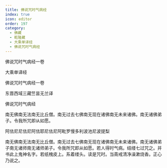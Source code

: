 ```yaml
---
title: 佛说咒时气病经
index: true
icon: editor
order: 197
category:
  - 佛藏
  - 乾隆藏
  - 大乘单译经
  - 佛说咒时气病经
---
```


佛说咒时气病经一卷  

大乘单译经  

佛说咒时气病经一卷  

东晋西域三藏竺昙无兰译  

佛说咒时气病经  

南无佛南无法南无比丘僧。南无过去七佛南无现在诸佛南无未来诸佛。南无诸佛弟子。令我所咒即从如愿。  

阿佉尼尼佉尼阿佉耶尼佉尼阿毗罗慢多利波池尼波提梨  

南无佛南无法南无比丘僧。南无过去七佛南无现在诸佛南无未来诸佛。南无诸佛弟子南无诸师南无诸师弟子。令我所咒即从如愿。若人得时气病。结缕七过咒之。并书此上鬼神名字。若纸槐皮上。系着缕头。读是咒时。当斋戒清净澡漱烧香。正心乃说之。  
